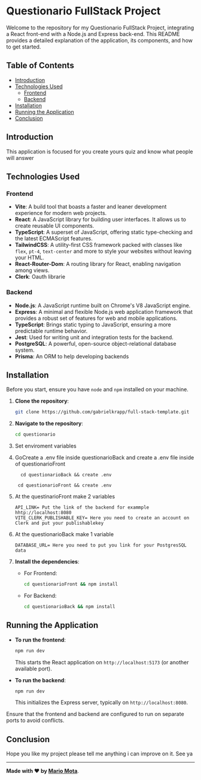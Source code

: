 # Questionario FullStack Project

Welcome to the repository for my Questionario FullStack Project, integrating a React front-end with a Node.js and Express back-end. This README provides a detailed explanation of the application, its components, and how to get started.

## Table of Contents

- [Introduction](#introduction)
- [Technologies Used](#technologies-used)
  - [Frontend](#frontend)
  - [Backend](#backend)
- [Installation](#installation)
- [Running the Application](#running-the-application)
- [Conclusion](#conclusion)

## Introduction

This application is focused for you create yours quiz and know what people will answer

## Technologies Used

### Frontend

- **Vite**: A build tool that boasts a faster and leaner development experience for modern web projects.
- **React**: A JavaScript library for building user interfaces. It allows us to create reusable UI components.
- **TypeScript**: A superset of JavaScript, offering static type-checking and the latest ECMAScript features.
- **TailwindCSS**: A utility-first CSS framework packed with classes like `flex`, `pt-4`, `text-center` and more to style your websites without leaving your HTML.
- **React-Router-Dom**: A routing library for React, enabling navigation among views.
- **Clerk**: Oauth librarie

### Backend

- **Node.js**: A JavaScript runtime built on Chrome's V8 JavaScript engine.
- **Express**: A minimal and flexible Node.js web application framework that provides a robust set of features for web and mobile applications.
- **TypeScript**: Brings static typing to JavaScript, ensuring a more predictable runtime behavior.
- **Jest**: Used for writing unit and integration tests for the backend.
- **PostgreSQL**: A powerful, open-source object-relational database system.
- **Prisma**: An ORM to help developing backends

## Installation

Before you start, ensure you have `node` and `npm` installed on your machine. 

1. **Clone the repository**:
   
   ```bash
   git clone https://github.com/gabrielkrapp/full-stack-template.git
   ```

2. **Navigate to the repository**:

   ```bash
   cd questionario
   ```

3. Set enviroment variables
  1. GoCreate a .env file inside questionarioBack and create a .env file inside of questionarioFront 
      ```
        cd questionarioBack && create .env
      ```
       ```
        cd questionarioFront && create .env
      ```

      
  2. At the questinarioFront make 2 variables
     ```
     API_LINK= Put the link of the backend for exammple hhtp://localhost:8080
     VITE_CLERK_PUBLISHABLE_KEY= Here you need to create an account on Clerk and put your publishablekey
     ```
  3. At the questionarioBack make 1 variable
     ```
     DATABASE_URL= Here you need to put you link for your PostgresSQL data
     ```

5. **Install the dependencies**:

   - For Frontend:
   
     ```bash
     cd questionarioFront && npm install
     ```

   - For Backend:

     ```bash
     cd questionarioBack && npm install
     ```

## Running the Application

- **To run the frontend**:

  ```bash
  npm run dev
  ```

  This starts the React application on `http://localhost:5173` (or another available port).

- **To run the backend**:

  ```bash
  npm run dev
  ```

  This initializes the Express server, typically on `http://localhost:8080`.


Ensure that the frontend and backend are configured to run on separate ports to avoid conflicts.

## Conclusion

Hope you like my project please tell me anything i can improve on it. See ya

---

**Made with ❤️ by [Mario Mota](https://github.com/yuribodo)**.
